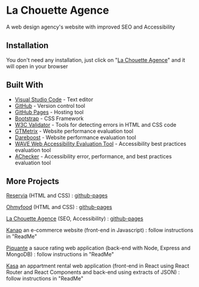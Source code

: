 # La Chouette Agence

A web design agency's website with improved SEO and Accessibility

## Installation

You don't need any installation, just click on "[La Chouette Agence](https://ferdi-m20.github.io/DW-OC-P4-La-Chouette-Agence/)" and it will open in your browser

## Built With

- [Visual Studio Code](https://code.visualstudio.com/) - Text editor
- [GitHub](https://github.com/) - Version control tool
- [GitHub Pages](https://pages.github.com/) - Hosting tool
- [Bootstrap](https://getbootstrap.com) - CSS Framework
- [W3C Validator](https://validator.w3.org/) - Tools for detecting errors in HTML and CSS code
- [GTMetrix](https://gtmetrix.com/) - Website performance evaluation tool
- [Dareboost](https://www.dareboost.com/) - Website performance evaluation tool
- [WAVE Web Accessibility Evaluation Tool](https://wave.webaim.org/) - Accessibility best practices evaluation tool
- [AChecker](https://achecker.ca) - Accessibility error, performance, and best practices evaluation tool

## More Projects

[Reservia](https://github.com/ferdi-m20/DW-OC-P2-Reservia) (HTML and CSS) : [github-pages](https://ferdi-m20.github.io/DW-OC-P2-Reservia/)

[Ohmyfood](https://github.com/ferdi-m20/DW-OC-P3-Ohmyfood) (HTML and CSS) : [github-pages](https://ferdi-m20.github.io/DW-OC-P3-Ohmyfood/)

[La Chouette Agence](https://github.com/ferdi-m20/DW-OC-P4-La-Chouette-Agence) (SEO, Accessibility) : [github-pages](https://ferdi-m20.github.io/DW-OC-P4-La-Chouette-Agence/)

[Kanap](https://github.com/ferdi-m20/DW-OC-P5-Kanap) an e-commerce website (front-end in Javascript) : follow instructions in "ReadMe"

[Piquante](https://github.com/ferdi-m20/DW-OC-P6-Piquante) a sauce rating web application (back-end with Node, Express and MongoDB) : follow instructions in "ReadMe"

[Kasa](https://github.com/ferdi-m20/DW-OC-P7-Kasa) an appartment rental web application (front-end in React using React Router and React Components and back-end using extracts of JSON) : follow instructions in "ReadMe"
